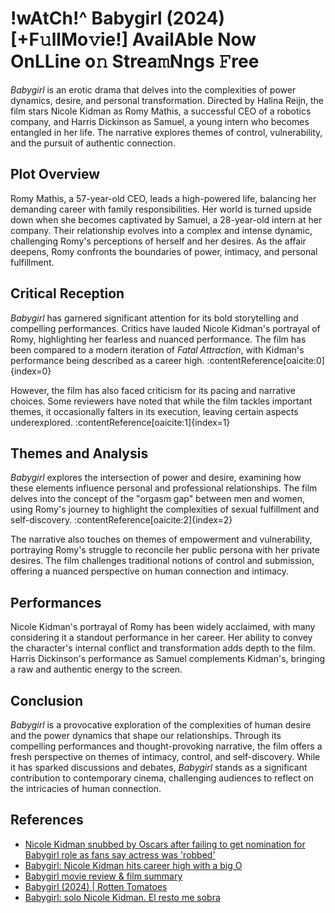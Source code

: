 # !wAtCh!^ Babygirl (2024) [+F𝚞llMo𝚟ie!] AvailAble Now OnLLine o𝚗 Strea𝚖Nngs 𝙵ree

*Babygirl* is an erotic drama that delves into the complexities of power dynamics, desire, and personal transformation. Directed by Halina Reijn, the film stars Nicole Kidman as Romy Mathis, a successful CEO of a robotics company, and Harris Dickinson as Samuel, a young intern who becomes entangled in her life. The narrative explores themes of control, vulnerability, and the pursuit of authentic connection.

## Plot Overview

Romy Mathis, a 57-year-old CEO, leads a high-powered life, balancing her demanding career with family responsibilities. Her world is turned upside down when she becomes captivated by Samuel, a 28-year-old intern at her company. Their relationship evolves into a complex and intense dynamic, challenging Romy's perceptions of herself and her desires. As the affair deepens, Romy confronts the boundaries of power, intimacy, and personal fulfillment.

## Critical Reception

*Babygirl* has garnered significant attention for its bold storytelling and compelling performances. Critics have lauded Nicole Kidman's portrayal of Romy, highlighting her fearless and nuanced performance. The film has been compared to a modern iteration of *Fatal Attraction*, with Kidman's performance being described as a career high. :contentReference[oaicite:0]{index=0}

However, the film has also faced criticism for its pacing and narrative choices. Some reviewers have noted that while the film tackles important themes, it occasionally falters in its execution, leaving certain aspects underexplored. :contentReference[oaicite:1]{index=1}

## Themes and Analysis

*Babygirl* explores the intersection of power and desire, examining how these elements influence personal and professional relationships. The film delves into the concept of the "orgasm gap" between men and women, using Romy's journey to highlight the complexities of sexual fulfillment and self-discovery. :contentReference[oaicite:2]{index=2}

The narrative also touches on themes of empowerment and vulnerability, portraying Romy's struggle to reconcile her public persona with her private desires. The film challenges traditional notions of control and submission, offering a nuanced perspective on human connection and intimacy.

## Performances

Nicole Kidman's portrayal of Romy has been widely acclaimed, with many considering it a standout performance in her career. Her ability to convey the character's internal conflict and transformation adds depth to the film. Harris Dickinson's performance as Samuel complements Kidman's, bringing a raw and authentic energy to the screen.

## Conclusion

*Babygirl* is a provocative exploration of the complexities of human desire and the power dynamics that shape our relationships. Through its compelling performances and thought-provoking narrative, the film offers a fresh perspective on themes of intimacy, control, and self-discovery. While it has sparked discussions and debates, *Babygirl* stands as a significant contribution to contemporary cinema, challenging audiences to reflect on the intricacies of human connection.

## References

- [Nicole Kidman snubbed by Oscars after failing to get nomination for Babygirl role as fans say actress was 'robbed'](https://cinematmx.blogspot.com/2025/01/cimovies.html)
- [Babygirl: Nicole Kidman hits career high with a big O](https://cinematmx.blogspot.com/2025/01/cimovies.html)
- [Babygirl movie review & film summary](https://cinematmx.blogspot.com/2025/01/cimovies.html)
- [Babygirl (2024) | Rotten Tomatoes](https://cinematmx.blogspot.com/2025/01/cimovies.html)
- [Babygirl: solo Nicole Kidman. El resto me sobra](https://cinematmx.blogspot.com/2025/01/cimovies.html)
